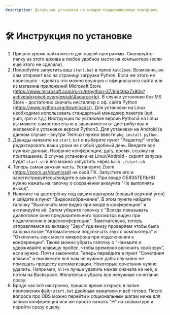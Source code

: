 ```yaml
---
description: Детальная установка на каждую поддерживаемую платформу
---
```


# 🛠 Инструкция по установке



1. Пришло время найти место для нашей программы. Скопируйте папку из этого архива в любое удобное место на компьютере (если ещё этого не сделали).
2. Попробуйте запустить ваш `start.bat` в папке `AutoZoom`. Возможно, он сам отправит вас на страницу загрузки Python. Если же этого не произошло - сделать это можно вручную с официального сайта или из магазина приложений Microsoft Store (https://www.microsoft.com/ru-ru/p/python-37/9nj46sx7x90p?activetab=pivot:overviewtab\&source=lp). В случае установки без MS Store - достаточно скачать инсталлер с оф. сайта Python (https://www.python.org/downloads/). Для установки на Linux необходимо использовать стандартный менеджер пакетов (apt, yum, rpm и т.д.) Инструкции по установке версий Python3 на Linux вы можете самостоятельно в зависимости от дистрибутива и желаемой к установке версии Python3. Для установки на Android (в данном случае - внутри Termux) нужно ввести `pkg install python`.
3. Дважды нажмите на `start.bat` и выберите пункт "Редактор" чтобы редактировать ваши уроки на любой удобный день. Введите все нужные данные. Название конференции, дату, время, ссылку на приглашение. В случае установки на Linux/Android - скрипт запуска будет `start.sh` и его можно запустить через `bash ./start.sh`
4. Теперь самая важная часть. Установите Zoom (https://zoom.us/download) на свой ПК. Запустите его и зарегистрируйтесь/войдите в аккаунт. При входе ОБЯЗАТЕЛЬНО нужно нажать на галочку о сохранении аккаунта "Не выполнять выход".
5. Нажмите на шестерёнку под вашим аватаром (правый верхний угол) и зайдите в пункт "Видеоизображение". В этом пункте найдите галочку "Выключать мое видео при входе в конференцию" и активируйте её. Затем уберите галочку с "Всегда показывать диалоговое окно предварительного просмотра видео при подключении к видеоконференции". Замечательно, теперь отправляемся во вкладку "Звук" где внизу проверяем чтобы была галочка возле "Автоматически подключать звук с компьютера" и "Отключить звук моего микрофона при подключении к конференции". Также можно убрать галочку с "Нажмите и удерживайте клавишу пробел, чтобы временно включить свой звук", если нужно. Почти закончили. Теперь перейдите в пункт "Сочетания клавиш" и выключите всё вам не нужное дабы случайно не помешать процессу автоматизации. Некоторые сочетания нужно удалить. Например, `Alt+A` лучше удалить нажав сначала на неё, а потом на Backspace. Желательно убрать все ненужные сочетания сразу.
6. Вроде как всё настроено, пришло время открыть в папке приложения файл `start.bat` двойным нажатием и всё готово. После вопроса про OBS можно перейти к опциональным шагам ниже для записи конференций или же просто нажать "Н" на клавиатуре и перейти сразу к делу.

